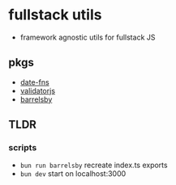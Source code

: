 # fullstack utils

- framework agnostic utils for fullstack JS

## pkgs

- [date-fns](https://date-fns.org/docs/Getting-Started)
- [validatorjs](https://github.com/validatorjs/validator.js#validators)
- [barrelsby](https://github.com/bencoveney/barrelsby)

## TLDR

### scripts

- `bun run barrelsby` recreate index.ts exports
- `bun dev` start on localhost:3000
